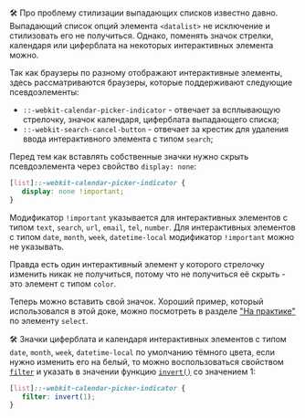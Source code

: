 🛠 Про проблему стилизации выпадающих списков известно давно. Выпадающий список опций элемента `<datalist>` не исключение и стилизовать его не получиться. Однако, поменять значок стрелки, календаря или циферблата на некоторых интерактивных элемента можно.

Так как браузеры по разному отображают интерактивные элементы, здесь рассматриваются браузеры, которые поддерживают следующие псевдоэлементы:

- `::-webkit-calendar-picker-indicator` - отвечает за всплывающую стрелочку, значок календаря, циферблата выпадающего списка;
- `::-webkit-search-cancel-button` - отвечает за крестик для удаления ввода интерактивного элемента с типом `search`;

Перед тем как вставлять собственные значки нужно скрыть псевдоэлемента через свойство `display: none`:

```css
[list]::-webkit-calendar-picker-indicator {
   display: none !important;
}
```

Модификатор `!important` указывается для интерактивных элементов с типом `text`, `search`, `url`, `email`, `tel`, `number`. Для интерактивных элементов с типом `date`, `month`, `week`, `datetime-local` модификатор `!important` можно не указывать.

Правда есть один интерактивный элемент у которого стрелочку изменить никак не получиться, потому что не получиться её скрыть - это элемент с типом `color`.

Теперь можно вставить свой значок. Хороший пример, который использовался в этой доке, можно посмотреть в разделе ["На практике"](/html/select/#na-praktike/) по элементу `select`.

🛠 Значки циферблата и календаря интерактивных элементов с типом `date`, `month`, `week`, `datetime-local` по умолчанию тёмного цвета, если нужно изменить его на белый, то можно воспользоваться свойством [`filter`](/css/filter/) и указать в значении функцию [`invert()`](/css/filter-functions/#invert) со значением 1:

```css
[list]::-webkit-calendar-picker-indicator {
   filter: invert(1);
}
```


